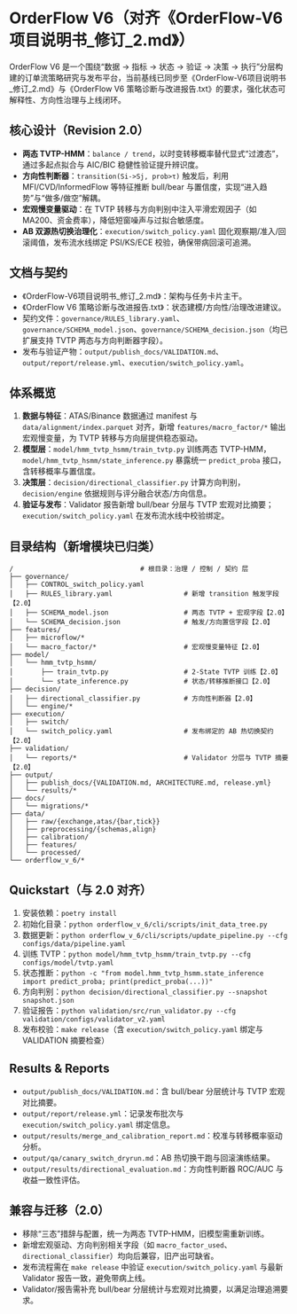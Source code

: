 # OrderFlow V6（对齐《OrderFlow-V6项目说明书_修订_2.md》）
<!-- WHY: 标题显式指向修订 2.0，方便版本识别。 -->

OrderFlow V6 是一个围绕“数据 → 指标 → 状态 → 验证 → 决策 → 执行”分层构建的订单流策略研究与发布平台，当前基线已同步至《OrderFlow-V6项目说明书_修订_2.md》与《OrderFlow V6 策略诊断与改进报告.txt》的要求，强化状态可解释性、方向性治理与上线闭环。

## 核心设计（Revision 2.0）
- **两态 TVTP-HMM**：`balance / trend`，以时变转移概率替代显式“过渡态”，通过多起点拟合与 AIC/BIC 稳健性验证提升辨识度。<!-- WHY: 说明移除三态建模的原因。 -->
- **方向性判断器**：`transition(Si->Sj, prob>τ)` 触发后，利用 MFI/CVD/InformedFlow 等特征推断 bull/bear 与置信度，实现“进入趋势”与“做多/做空”解耦。<!-- WHY: 强调方向性层独立，支撑风险治理。 -->
- **宏观慢变量驱动**：在 TVTP 转移与方向判别中注入平滑宏观因子（如 MA200、资金费率），降低短窗噪声与过拟合敏感度。<!-- WHY: 体现引入 features/macro_factor/* 的目的。 -->
- **AB 双源热切换治理化**：`execution/switch_policy.yaml` 固化观察期/准入/回滚阈值，发布流水线绑定 PSI/KS/ECE 校验，确保带病回滚可追溯。<!-- WHY: 强调治理契约与发布绑定。 -->

## 文档与契约
- 《OrderFlow-V6项目说明书_修订_2.md》：架构与任务卡片主干。
- 《OrderFlow V6 策略诊断与改进报告.txt》：状态建模/方向性/治理改进建议。
- 契约文件：`governance/RULES_library.yaml`、`governance/SCHEMA_model.json`、`governance/SCHEMA_decision.json`（均已扩展支持 TVTP 两态与方向判断器字段）。
- 发布与验证产物：`output/publish_docs/VALIDATION.md`、`output/report/release.yml`、`execution/switch_policy.yaml`。

## 体系概览
1. **数据与特征**：ATAS/Binance 数据通过 manifest 与 `data/alignment/index.parquet` 对齐，新增 `features/macro_factor/*` 输出宏观慢变量，为 TVTP 转移与方向层提供稳态驱动。
2. **模型层**：`model/hmm_tvtp_hsmm/train_tvtp.py` 训练两态 TVTP-HMM，`model/hmm_tvtp_hsmm/state_inference.py` 暴露统一 `predict_proba` 接口，含转移概率与置信度。
3. **决策层**：`decision/directional_classifier.py` 计算方向判别，`decision/engine` 依据规则与评分融合状态/方向信息。
4. **验证与发布**：Validator 报告新增 bull/bear 分层与 TVTP 宏观对比摘要；`execution/switch_policy.yaml` 在发布流水线中校验绑定。

## 目录结构（新增模块已归类）
<!-- REPO_STRUCTURE_START -->

```
/                                # 根目录：治理 / 控制 / 契约 层
├── governance/
│   ├── CONTROL_switch_policy.yaml
│   ├── RULES_library.yaml                  # 新增 transition 触发字段【2.0】
│   ├── SCHEMA_model.json                   # 两态 TVTP + 宏观字段【2.0】
│   └── SCHEMA_decision.json                # 触发/方向置信字段【2.0】
├── features/
│   ├── microflow/*
│   └── macro_factor/*                      # 宏观慢变量特征【2.0】
├── model/
│   └── hmm_tvtp_hsmm/
│       ├── train_tvtp.py                   # 2-State TVTP 训练【2.0】
│       └── state_inference.py              # 状态/转移推断接口【2.0】
├── decision/
│   ├── directional_classifier.py           # 方向性判断器【2.0】
│   └── engine/*
├── execution/
│   ├── switch/
│   └── switch_policy.yaml                  # 发布绑定的 AB 热切换契约【2.0】
├── validation/
│   └── reports/*                           # Validator 分层与 TVTP 摘要【2.0】
├── output/
│   ├── publish_docs/{VALIDATION.md, ARCHITECTURE.md, release.yml}
│   └── results/*
├── docs/
│   └── migrations/*
├── data/
│   ├── raw/{exchange,atas/{bar,tick}}
│   ├── preprocessing/{schemas,align}
│   ├── calibration/
│   ├── features/
│   └── processed/
└── orderflow_v_6/*
```

<!-- REPO_STRUCTURE_END -->

## Quickstart（与 2.0 对齐）
1. 安装依赖：`poetry install`
2. 初始化目录：`python orderflow_v_6/cli/scripts/init_data_tree.py`
3. 数据更新：`python orderflow_v_6/cli/scripts/update_pipeline.py --cfg configs/data/pipeline.yaml`
4. 训练 TVTP：`python model/hmm_tvtp_hsmm/train_tvtp.py --cfg configs/model/tvtp.yaml`
5. 状态推断：`python -c "from model.hmm_tvtp_hsmm.state_inference import predict_proba; print(predict_proba(...))"`
6. 方向判别：`python decision/directional_classifier.py --snapshot snapshot.json`
7. 验证报告：`python validation/src/run_validator.py --cfg validation/configs/validator_v2.yaml`
8. 发布校验：`make release`（含 `execution/switch_policy.yaml` 绑定与 VALIDATION 摘要检查）
<!-- WHY: 快速开始步骤覆盖训练/方向/发布流程，降低错配。 -->

## Results & Reports
- `output/publish_docs/VALIDATION.md`：含 bull/bear 分层统计与 TVTP 宏观对比摘要。
- `output/report/release.yml`：记录发布批次与 `execution/switch_policy.yaml` 绑定信息。
- `output/results/merge_and_calibration_report.md`：校准与转移概率驱动分析。
- `output/qa/canary_switch_dryrun.md`：AB 热切换干跑与回滚演练结果。
- `output/results/directional_evaluation.md`：方向性判断器 ROC/AUC 与收益一致性评估。

## 兼容与迁移（2.0）
- 移除“三态”措辞与配置，统一为两态 TVTP-HMM，旧模型需重新训练。
- 新增宏观驱动、方向判别相关字段（如 `macro_factor_used`、`directional_classifier`）均向后兼容，旧产出可缺省。
- 发布流程需在 `make release` 中验证 `execution/switch_policy.yaml` 与最新 Validator 报告一致，避免带病上线。
- Validator/报告需补充 bull/bear 分层统计与宏观对比摘要，以满足治理追溯要求。
